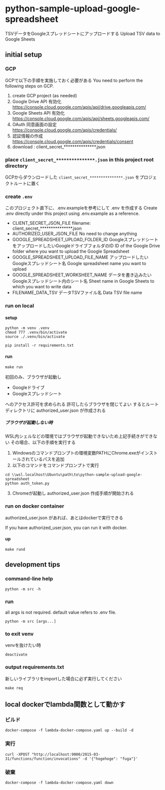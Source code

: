 # python-sample-upload-google-spreadsheet

TSVデータをGoogleスプレッドシートにアップロードする
Upload TSV data to Google Sheets

## initial setup
### GCP
GCPで以下の手順を実施しておく必要がある
You need to perform the following steps on GCP.
1. create GCP project (as needed)
2. Google Drive API 有効化 https://console.cloud.google.com/apis/api/drive.googleapis.com/
3. Google Sheets API 有効化 https://console.cloud.google.com/apis/api/sheets.googleapis.com/
4. OAuth 同意画面の設定 https://console.cloud.google.com/apis/credentials/
5. 認証情報の作成 https://console.cloud.google.com/apis/credentials/consent
6. download : client_secret_***************.json

### place `client_secret_***************.json` in this project root directory
GCPからダウンロードした `client_secret_***************.json` をプロジェクトルートに置く

### create `.env`
このプロジェクト直下に、.env.exampleを参考にして .env を作成する
Create .env directly under this project using .env.example as a reference.
* CLIENT_SECRET_JSON_FILE
  filename: client_secret_***************.json
* AUTHORIZED_USER_JSON_FILE
  No need to change anything
* GOOGLE_SPREADSHEET_UPLOAD_FOLDER_ID
  GoogleスプレッドシートをアップロードしたいGoogleドライブフォルダのID
  ID of the Google Drive folder where you want to upload the Google Spreadsheet
* GOOGLE_SPREADSHEET_UPLOAD_FILE_NAME
  アップロードしたいGoogleスプレッドシート名
  Google spreadsheet name you want to upload
* GOOGLE_SPREADSHEET_WORKSHEET_NAME
  データを書き込みたいGoogleスプレッドシート内のシート名
  Sheet name in Google Sheets to which you want to write data
* FILENAME_DATA_TSV
  データTSVファイル名
  Data TSV file name

### run on local

#### setup
```
python -m venv .venv
chmod 777 .venv/bin/activate
source ./.venv/bin/activate

pip install -r requirements.txt
```

#### run
```
make run
```
初回のみ、ブラウザが起動し
* Googleドライブ
* Googleスプレッドシート

へのアクセス許可を求められる
許可したらブラウザを閉じてよい
するとルートディレクトリに authorized_user.json が作成される

##### ブラウザが起動しない時
WSL内シェルなどの環境ではブラウザが起動できないため上記手続きができない
その場合、以下の手順を実行する
1. Windowsのコマンドプロンプトの環境変数PATHにChrome.exeがインストールされているパスを追加
2. 以下のコマンドをコマンドプロンプトで実行
```
cd \\wsl.localhost\Ubuntu\path\to\python-sample-upload-google-spreadsheet
python auth_token.py
```
3. Chromeが起動し authorized_user.json 作成手順が開始される

### run on docker container
authorized_user.json があれば、あとはdockerで実行できる

If you have authorized_user.json, you can run it with docker.

#### up
```
make rund
```

## development tips

### command-line help
```
python -m src -h
```

### run
all args is not required.
default value refers to .env file.
```
python -m src [args...]
```

### to exit venv
venvを抜けたい時
```
deactivate
```

### output requirements.txt
新しいライブラリをimportした場合に必ず実行してください
```
make req
```

## local dockerでlambda関数として動かす
### ビルド
```
docker-compose -f lambda-docker-compose.yaml up --build -d
```

### 実行
```
curl -XPOST "http://localhost:9000/2015-03-31/functions/function/invocations" -d '{"hogehoge": "fuga"}'
```

### 破棄
```
docker-compose -f lambda-docker-compose.yaml down
```
